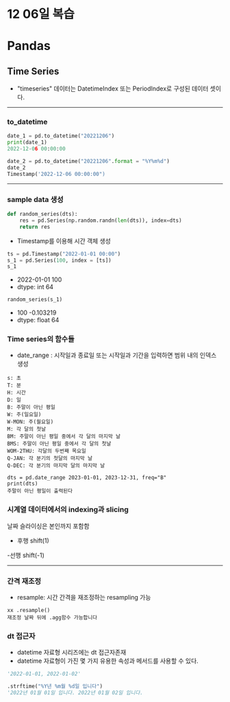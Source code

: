 # 12 06일 복습

# Pandas 

## Time Series 
- "timeseries" 데이터는 DatetimeIndex 또는
PeriodIndex로 구성된 데이터 셋이다.

---

### to_datetime

```python
date_1 = pd.to_datetime("20221206")
print(date_1)
2022-12-06 00:00:00
```

```python
date_2 = pd.to_datetime("20221206".format = "%Y%m%d")
date_2
Timestamp('2022-12-06 00:00:00")
```

---

### sample data 생성 

```python
def random_series(dts):
    res = pd.Series(np.random.randn(len(dts)), index=dts)   
    return res
```  


- Timestamp를 이용해 시간 객체 생성 

```python
ts = pd.Timestamp("2022-01-01 00:00")
s_1 = pd.Series(100, index = [ts])
s_1
```
- 2022-01-01 100
- dtype: int 64
 
```python
random_series(s_1)
```
- 100 -0.103219
- dtype: float 64

### Time series의 함수들 
- date_range : 시작일과 종료일 또는 시작일과 기간을 입력하면 범위 내의 인덱스 생성 
  
```
s: 초
T: 분
H: 시간 
D: 일 
B: 주말이 아닌 평일 
W: 주(일요일)
W-MON: 주(월요일)
M: 각 달의 첫날 
BM: 주말이 아닌 평일 중에서 각 달의 마지막 날 
BMS: 주말이 아닌 평일 중에서 각 달의 첫날
WOM-2THU: 각달의 두번째 목요일
Q-JAN: 각 분기의 첫달의 마지막 날 
Q-DEC: 각 분기의 마지막 달의 마지막 날 
```

```
dts = pd.date_range 2023-01-01, 2023-12-31, freq="B"
print(dts)
주말이 아닌 평일이 출력된다
```

### 시계열 데이터에서의 indexing과 slicing
날짜 슬라이싱은 본인까지 포함함

- 후행
shift(1)

-선행
shift(-1)

---

### 간격 재조정 

- resample: 시간 간격을 재조정하는 resampling 가능 

```
xx .resample()
재조정 날짜 뒤에 .agg함수 가능합니다
```

### dt 접근자 
- datetime 자료형 시리즈에는 dt 접근자존재
- datetime 자료형이 가진 몇 가지 유용한 속성과 메서드를 사용할 수 있다.

```python 
'2022-01-01, 2022-01-02'

.strftime("%Y년 %m월 %d일 입니다")
'2022년 01월 01일 입니다. 2022년 01월 02일 입니다. 
```
  